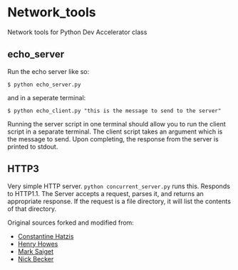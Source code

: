 # Network_tools
Network tools for Python Dev Accelerator class

## echo_server
Run the echo server like so:

    $ python echo_server.py

and in a seperate terminal:

    $ python echo_client.py "this is the message to send to the server"

Running the server script in one terminal should allow you to run the client script in a separate terminal. The client script takes an argument which is the message to send.  Upon completing, the response from the server is printed to stdout.

## HTTP3
Very simple HTTP server. `python concurrent_server.py` runs this. Responds to HTTP1.1. The Server accepts a request, parses it, and returns an appropriate response. If the request is a file directory, it will list the contents of that directory.

Original sources forked and modified from:
  - [Constantine Hatzis](https://github.com/constanthatz/network_tools/tree/echo)
  - [Henry Howes](https://github.com/henrykh/network_tools/tree/echo)
  - [Mark Saiget](https://github.com/bm5w/network_tools)
  - [Nick Becker](https://github.com/nbeck90/network_tools/blob/HTTP2/server.py)
